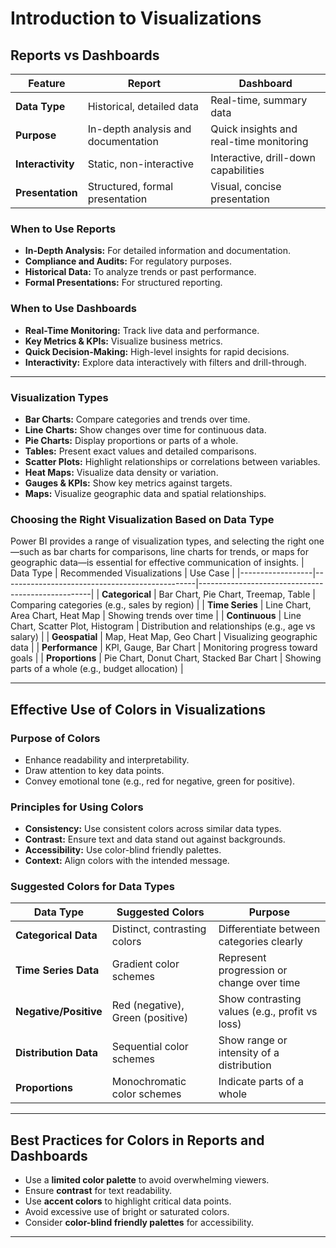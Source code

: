 # Introduction to Visualizations

## Reports vs Dashboards

| Feature           | Report                          | Dashboard                        |
|-------------------|---------------------------------|----------------------------------|
| **Data Type**     | Historical, detailed data       | Real-time, summary data          |
| **Purpose**       | In-depth analysis and documentation | Quick insights and real-time monitoring |
| **Interactivity** | Static, non-interactive         | Interactive, drill-down capabilities |
| **Presentation**  | Structured, formal presentation | Visual, concise presentation     |

### When to Use Reports
- **In-Depth Analysis:** For detailed information and documentation.
- **Compliance and Audits:** For regulatory purposes.
- **Historical Data:** To analyze trends or past performance.
- **Formal Presentations:** For structured reporting.

### When to Use Dashboards
- **Real-Time Monitoring:** Track live data and performance.
- **Key Metrics & KPIs:** Visualize business metrics.
- **Quick Decision-Making:** High-level insights for rapid decisions.
- **Interactivity:** Explore data interactively with filters and drill-through.

---

### Visualization Types
- **Bar Charts:** Compare categories and trends over time.
- **Line Charts:** Show changes over time for continuous data.
- **Pie Charts:** Display proportions or parts of a whole.
- **Tables:** Present exact values and detailed comparisons.
- **Scatter Plots:** Highlight relationships or correlations between variables.
- **Heat Maps:** Visualize data density or variation.
- **Gauges & KPIs:** Show key metrics against targets.
- **Maps:** Visualize geographic data and spatial relationships.

### Choosing the Right Visualization Based on Data Type
Power BI provides a range of visualization types, and selecting the right one—such as bar charts for comparisons, line charts for trends, or maps for geographic data—is essential for effective communication of insights.
| Data Type       | Recommended Visualizations                     | Use Case                                           |
|------------------|------------------------------------------------|---------------------------------------------------|
| **Categorical**  | Bar Chart, Pie Chart, Treemap, Table           | Comparing categories (e.g., sales by region)      |
| **Time Series**  | Line Chart, Area Chart, Heat Map              | Showing trends over time                          |
| **Continuous**   | Line Chart, Scatter Plot, Histogram           | Distribution and relationships (e.g., age vs salary) |
| **Geospatial**   | Map, Heat Map, Geo Chart                      | Visualizing geographic data                       |
| **Performance**  | KPI, Gauge, Bar Chart                         | Monitoring progress toward goals                 |
| **Proportions**  | Pie Chart, Donut Chart, Stacked Bar Chart      | Showing parts of a whole (e.g., budget allocation) |

---

## Effective Use of Colors in Visualizations

### Purpose of Colors
- Enhance readability and interpretability.
- Draw attention to key data points.
- Convey emotional tone (e.g., red for negative, green for positive).

### Principles for Using Colors
- **Consistency:** Use consistent colors across similar data types.
- **Contrast:** Ensure text and data stand out against backgrounds.
- **Accessibility:** Use color-blind friendly palettes.
- **Context:** Align colors with the intended message.

### Suggested Colors for Data Types

| Data Type           | Suggested Colors                 | Purpose                                          |
|----------------------|----------------------------------|------------------------------------------------|
| **Categorical Data** | Distinct, contrasting colors     | Differentiate between categories clearly       |
| **Time Series Data** | Gradient color schemes          | Represent progression or change over time      |
| **Negative/Positive**| Red (negative), Green (positive)| Show contrasting values (e.g., profit vs loss) |
| **Distribution Data**| Sequential color schemes        | Show range or intensity of a distribution      |
| **Proportions**      | Monochromatic color schemes      | Indicate parts of a whole                     |

---

## Best Practices for Colors in Reports and Dashboards

- Use a **limited color palette** to avoid overwhelming viewers.
- Ensure **contrast** for text readability.
- Use **accent colors** to highlight critical data points.
- Avoid excessive use of bright or saturated colors.
- Consider **color-blind friendly palettes** for accessibility.

---
